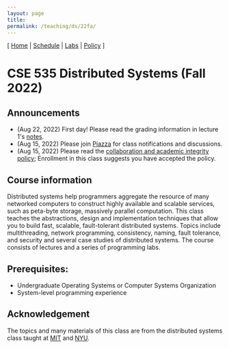 ```yaml
---
layout: page
title: 
permalink: /teaching/ds/22fa/
---
```


[
[Home](./index.html) | 
[Schedule](./schedule.html) |
[Labs](./labs.html) |
[Policy](./policy.html)
]
# CSE 535 Distributed Systems (Fall 2022)

## Announcements

<!-- * (Apr 15, 2019) Final exam date: May 20, 2:15pm, Humanities 1003 -->
<!-- * (Aug 22, 2020) We will use this [Zoom meeting room](https://stonybrook.zoom.us/j/97748330819?pwd=UWhITE1qcTE1T0Rwc2RXTXlKeWR3Zz09) for our lectures.  -->
* (Aug 22, 2022) First day! Please read the grading information in lecture 1's [notes](notes/overview.md).
* (Aug 15, 2022) Please join
[Piazza](https://piazza.com/stonybrook/fall2022/cse535) for class
notifications and discussions.
* (Aug 15, 2022) Please read the [collaboration and academic integrity
policy](policy.html); Enrollment in this class suggests you have accepted the
policy.

## Course information
Distributed systems help programmers aggregate the resource of many
networked computers to construct highly available and scalable services, such as
peta-byte storage, massively parallel computation. This class teaches the
abstractions, design and implementation techniques that allow you to build fast,
scalable, fault-tolerant distributed systems. Topics include multithreading,
network programming, consistency, naming, fault tolerance, and security and
several case studies of distributed systems. The course consists of lectures and
a series of programming labs.

## Prerequisites:
 * Undergraduate Operating Systems or Computer Systems Organization
 * System-level programming experience

<!-- ## Useful Books
The following books may help provide background help. None of them are required.
They are listed in rough order of usefulness.
 * Principles of Computer System Design. Jerome Saltzer and M. Frans Kaashoek,
   Morgan Kaufmann.
 * Distributed Systems: Principles and Paradigms, Andrew Tanenbaum and Maarten
   van Steen, Prentice Hall. -->

## Acknowledgement
The topics and many materials of this class are from the distributed systems
class taught at [MIT](https://pdos.csail.mit.edu/6.824/) and
[NYU](http://www.news.cs.nyu.edu/~jinyang/fa16-ds/index.html).
